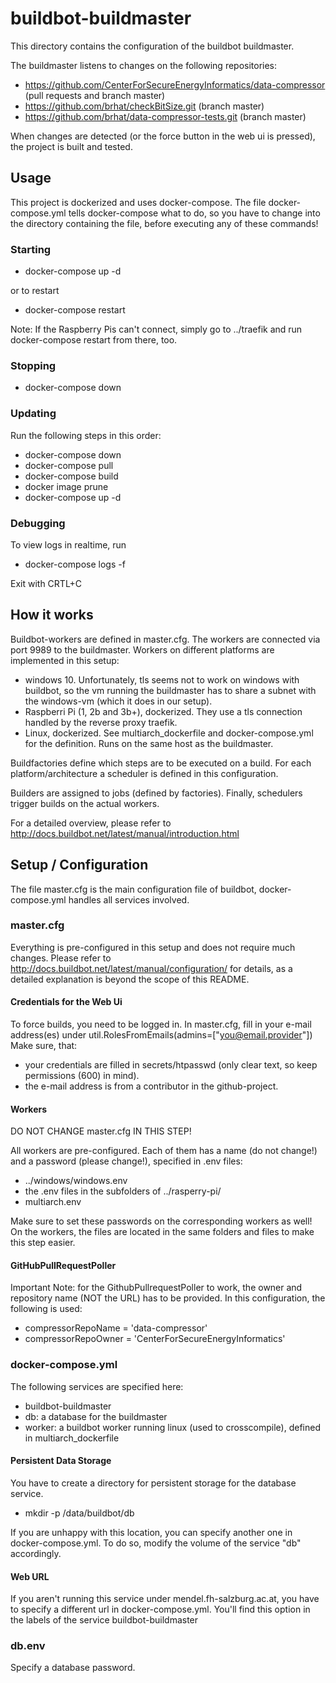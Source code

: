 # buildbot-buildmaster
This directory contains the configuration of the buildbot buildmaster.

The buildmaster listens to changes on the following repositories:
- https://github.com/CenterForSecureEnergyInformatics/data-compressor (pull requests and branch master)
- https://github.com/brhat/checkBitSize.git (branch master)
- https://github.com/brhat/data-compressor-tests.git (branch master)

When changes are detected (or the force button in the web ui is pressed), the project is built and tested.
## Usage
This project is dockerized and uses docker-compose.
The file docker-compose.yml tells docker-compose what to do, so you have to change into the directory containing the file, before executing any of these commands!
### Starting
- docker-compose up -d

or to restart
- docker-compose restart

Note: If the Raspberry Pis can't connect, simply go to ../traefik and run docker-compose restart from there, too.
### Stopping
- docker-compose down
### Updating
Run the following steps in this order:
- docker-compose down
- docker-compose pull
- docker-compose build
- docker image prune
- docker-compose up -d
### Debugging
To view logs in realtime, run
- docker-compose logs -f

Exit with CRTL+C
## How it works
Buildbot-workers are defined in master.cfg.
The workers are connected via port 9989 to the buildmaster.
Workers on different platforms are implemented in this setup:
- windows 10. Unfortunately, tls seems not to work on windows with buildbot, so the vm running the buildmaster has to share a subnet with the windows-vm (which it does in our setup).
- Raspberri Pi (1, 2b and 3b+), dockerized. They use a tls connection handled by the reverse proxy traefik.
- Linux, dockerized. See multiarch_dockerfile and docker-compose.yml for the definition. Runs on the same host as the buildmaster.

Buildfactories define which steps are to be executed on a build.
For each platform/architecture a scheduler is defined in this configuration.

Builders are assigned to jobs (defined by factories).
Finally, schedulers trigger builds on the actual workers.

For a detailed overview, please refer to http://docs.buildbot.net/latest/manual/introduction.html

## Setup / Configuration
The file master.cfg is the main configuration file of buildbot, docker-compose.yml handles all services involved.
### master.cfg
Everything is pre-configured in this setup and does not require much changes.
Please refer to http://docs.buildbot.net/latest/manual/configuration/ for details, as a detailed explanation is beyond the scope of this README.
#### Credentials for the Web Ui
To force builds, you need to be logged in.
In master.cfg, fill in your e-mail address(es) under util.RolesFromEmails(admins=["you@email.provider"])
Make sure, that:
- your credentials are filled in secrets/htpasswd (only clear text, so keep permissions (600) in mind).
- the e-mail address is from a contributor in the github-project.
#### Workers
DO NOT CHANGE master.cfg IN THIS STEP!

All workers are pre-configured.
Each of them has a name (do not change!) and a password (please change!), specified in .env files:
- ../windows/windows.env
- the .env files in the subfolders of ../rasperry-pi/
- multiarch.env

Make sure to set these passwords on the corresponding workers as well!
On the workers, the files are located in the same folders and files to make this step easier.

#### GitHubPullRequestPoller
Important Note: for the GithubPullrequestPoller to work, the owner and repository name (NOT the URL) has to be provided.
In this configuration, the following is used:
- compressorRepoName = 'data-compressor'
- compressorRepoOwner = 'CenterForSecureEnergyInformatics'

### docker-compose.yml
The following services are specified here:
- buildbot-buildmaster
- db: a database for the buildmaster
- worker: a buildbot worker running linux (used to crosscompile), defined in multiarch_dockerfile

#### Persistent Data Storage
You have to create a directory for persistent storage for the database service.
- mkdir -p /data/buildbot/db

If you are unhappy with this location, you can specify another one in docker-compose.yml.
To do so, modify the volume of the service "db" accordingly.

#### Web URL
If you aren't running this service under mendel.fh-salzburg.ac.at, you have to specify a different url in docker-compose.yml.
You'll find this option in the labels of the service buildbot-buildmaster
### db.env
Specify a database password.
